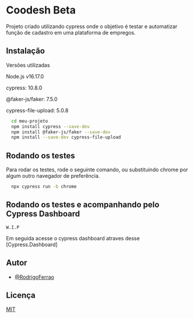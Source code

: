 
# Coodesh Beta

Projeto criado utilizando cypress onde o objetivo é testar e automatizar função de cadastro
em uma plataforma de empregos. 


## Instalação
Versões utilizadas

Node.js v16.17.0

cypress: 10.8.0

@faker-js/faker: 7.5.0

cypress-file-upload: 5.0.8

```bash
  cd meu-projeto
  npm install cypress --save-dev
  npm install @faker-js/faker --save-dev
  npm install --save-dev cypress-file-upload  
```
    
## Rodando os testes

Para rodar os testes, rode o seguinte comando, ou substituindo chrome por algum outro
navegador de preferência.

```bash
  npx cypress run -b chrome
```

## Rodando os testes e acompanhando pelo Cypress Dashboard

```
W.I.P
```

Em seguida acesse o cypress dashboard atraves desse [Cypress.Dashboard]




## Autor

- [@RodrigoFerrao](https://www.github.com/RodrigoFerrao)


## Licença

[MIT](https://choosealicense.com/licenses/mit/)

